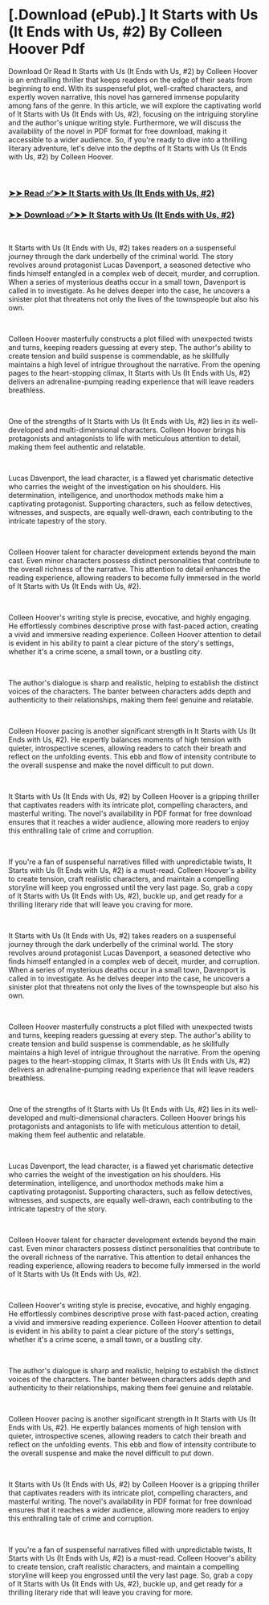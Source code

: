 # [.Download (ePub).] It Starts with Us (It Ends with Us, #2) By Colleen Hoover Pdf

<p>Download Or Read It Starts with Us (It Ends with Us, #2) by Colleen Hoover is an enthralling thriller that keeps readers on the edge of their seats from beginning to end. With its suspenseful plot, well-crafted characters, and expertly woven narrative, this novel has garnered immense popularity among fans of the genre. In this article, we will explore the captivating world of It Starts with Us (It Ends with Us, #2), focusing on the intriguing storyline and the author's unique writing style. Furthermore, we will discuss the availability of the novel in PDF format for free download, making it accessible to a wider audience. So, if you're ready to dive into a thrilling literary adventure, let's delve into the depths of It Starts with Us (It Ends with Us, #2) by Colleen Hoover.</p>
<p>&nbsp;</p>

### [➤➤ Read ✅➤➤ It Starts with Us (It Ends with Us, #2)](https://thehelpfulbooks.blogspot.com/id/60393672)

### [➤➤ Download ✅➤➤ It Starts with Us (It Ends with Us, #2)](https://thehelpfulbooks.blogspot.com/id/60393672)

<p>&nbsp;</p>
<p>It Starts with Us (It Ends with Us, #2) takes readers on a suspenseful journey through the dark underbelly of the criminal world. The story revolves around protagonist Lucas Davenport, a seasoned detective who finds himself entangled in a complex web of deceit, murder, and corruption. When a series of mysterious deaths occur in a small town, Davenport is called in to investigate. As he delves deeper into the case, he uncovers a sinister plot that threatens not only the lives of the townspeople but also his own.</p>
<p>&nbsp;</p>
<p>Colleen Hoover masterfully constructs a plot filled with unexpected twists and turns, keeping readers guessing at every step. The author's ability to create tension and build suspense is commendable, as he skillfully maintains a high level of intrigue throughout the narrative. From the opening pages to the heart-stopping climax, It Starts with Us (It Ends with Us, #2) delivers an adrenaline-pumping reading experience that will leave readers breathless.</p>
<p>&nbsp;</p>
<p>One of the strengths of It Starts with Us (It Ends with Us, #2) lies in its well-developed and multi-dimensional characters. Colleen Hoover brings his protagonists and antagonists to life with meticulous attention to detail, making them feel authentic and relatable.</p>
<p>&nbsp;</p>
<p>Lucas Davenport, the lead character, is a flawed yet charismatic detective who carries the weight of the investigation on his shoulders. His determination, intelligence, and unorthodox methods make him a captivating protagonist. Supporting characters, such as fellow detectives, witnesses, and suspects, are equally well-drawn, each contributing to the intricate tapestry of the story.</p>
<p>&nbsp;</p>
<p>Colleen Hoover talent for character development extends beyond the main cast. Even minor characters possess distinct personalities that contribute to the overall richness of the narrative. This attention to detail enhances the reading experience, allowing readers to become fully immersed in the world of It Starts with Us (It Ends with Us, #2).</p>
<p>&nbsp;</p>
<p>Colleen Hoover's writing style is precise, evocative, and highly engaging. He effortlessly combines descriptive prose with fast-paced action, creating a vivid and immersive reading experience. Colleen Hoover attention to detail is evident in his ability to paint a clear picture of the story's settings, whether it's a crime scene, a small town, or a bustling city.</p>
<p>&nbsp;</p>
<p>The author's dialogue is sharp and realistic, helping to establish the distinct voices of the characters. The banter between characters adds depth and authenticity to their relationships, making them feel genuine and relatable.</p>
<p>&nbsp;</p>
<p>Colleen Hoover pacing is another significant strength in It Starts with Us (It Ends with Us, #2). He expertly balances moments of high tension with quieter, introspective scenes, allowing readers to catch their breath and reflect on the unfolding events. This ebb and flow of intensity contribute to the overall suspense and make the novel difficult to put down.</p>
<p>&nbsp;</p>
<p>It Starts with Us (It Ends with Us, #2) by Colleen Hoover is a gripping thriller that captivates readers with its intricate plot, compelling characters, and masterful writing. The novel's availability in PDF format for free download ensures that it reaches a wider audience, allowing more readers to enjoy this enthralling tale of crime and corruption.</p>
<p>&nbsp;</p>
<p>If you're a fan of suspenseful narratives filled with unpredictable twists, It Starts with Us (It Ends with Us, #2) is a must-read. Colleen Hoover's ability to create tension, craft realistic characters, and maintain a compelling storyline will keep you engrossed until the very last page. So, grab a copy of It Starts with Us (It Ends with Us, #2), buckle up, and get ready for a thrilling literary ride that will leave you craving for more.</p>
<p>&nbsp;</p>
<p>It Starts with Us (It Ends with Us, #2) takes readers on a suspenseful journey through the dark underbelly of the criminal world. The story revolves around protagonist Lucas Davenport, a seasoned detective who finds himself entangled in a complex web of deceit, murder, and corruption. When a series of mysterious deaths occur in a small town, Davenport is called in to investigate. As he delves deeper into the case, he uncovers a sinister plot that threatens not only the lives of the townspeople but also his own.</p>
<p>&nbsp;</p>
<p>Colleen Hoover masterfully constructs a plot filled with unexpected twists and turns, keeping readers guessing at every step. The author's ability to create tension and build suspense is commendable, as he skillfully maintains a high level of intrigue throughout the narrative. From the opening pages to the heart-stopping climax, It Starts with Us (It Ends with Us, #2) delivers an adrenaline-pumping reading experience that will leave readers breathless.</p>
<p>&nbsp;</p>
<p>One of the strengths of It Starts with Us (It Ends with Us, #2) lies in its well-developed and multi-dimensional characters. Colleen Hoover brings his protagonists and antagonists to life with meticulous attention to detail, making them feel authentic and relatable.</p>
<p>&nbsp;</p>
<p>Lucas Davenport, the lead character, is a flawed yet charismatic detective who carries the weight of the investigation on his shoulders. His determination, intelligence, and unorthodox methods make him a captivating protagonist. Supporting characters, such as fellow detectives, witnesses, and suspects, are equally well-drawn, each contributing to the intricate tapestry of the story.</p>
<p>&nbsp;</p>
<p>Colleen Hoover talent for character development extends beyond the main cast. Even minor characters possess distinct personalities that contribute to the overall richness of the narrative. This attention to detail enhances the reading experience, allowing readers to become fully immersed in the world of It Starts with Us (It Ends with Us, #2).</p>
<p>&nbsp;</p>
<p>Colleen Hoover's writing style is precise, evocative, and highly engaging. He effortlessly combines descriptive prose with fast-paced action, creating a vivid and immersive reading experience. Colleen Hoover attention to detail is evident in his ability to paint a clear picture of the story's settings, whether it's a crime scene, a small town, or a bustling city.</p>
<p>&nbsp;</p>
<p>The author's dialogue is sharp and realistic, helping to establish the distinct voices of the characters. The banter between characters adds depth and authenticity to their relationships, making them feel genuine and relatable.</p>
<p>&nbsp;</p>
<p>Colleen Hoover pacing is another significant strength in It Starts with Us (It Ends with Us, #2). He expertly balances moments of high tension with quieter, introspective scenes, allowing readers to catch their breath and reflect on the unfolding events. This ebb and flow of intensity contribute to the overall suspense and make the novel difficult to put down.</p>
<p>&nbsp;</p>
<p>It Starts with Us (It Ends with Us, #2) by Colleen Hoover is a gripping thriller that captivates readers with its intricate plot, compelling characters, and masterful writing. The novel's availability in PDF format for free download ensures that it reaches a wider audience, allowing more readers to enjoy this enthralling tale of crime and corruption.</p>
<p>&nbsp;</p>
<p>If you're a fan of suspenseful narratives filled with unpredictable twists, It Starts with Us (It Ends with Us, #2) is a must-read. Colleen Hoover's ability to create tension, craft realistic characters, and maintain a compelling storyline will keep you engrossed until the very last page. So, grab a copy of It Starts with Us (It Ends with Us, #2), buckle up, and get ready for a thrilling literary ride that will leave you craving for more.</p>
<p>&nbsp;</p>
